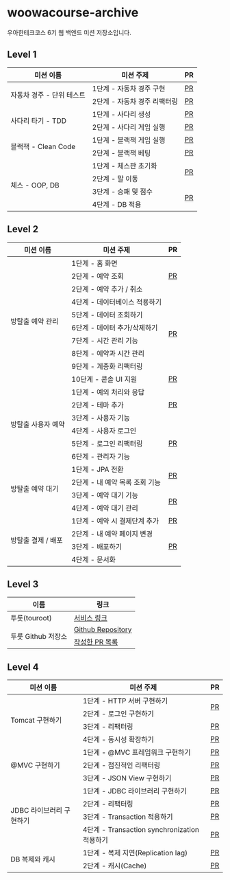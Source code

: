 # woowacourse-archive
우아한테크코스 6기 웹 백엔드 미션 저장소입니다.

## Level 1
<table>
    <thead>
        <tr>
            <th>미션 이름</th>
            <th>미션 주제</th>
            <th>PR</th>
        </tr>
    </thead>
    <tbody>
        <tr>
            <td rowspan="2">자동차 경주 - 단위 테스트</td>
            <td>1단계 - 자동차 경주 구현</td>
            <td><a href="https://github.com/woowacourse/java-racingcar/pull/661">PR</a></td>
        </tr>
        <tr>
            <td>2단계 - 자동차 경주 리팩터링</td>
            <td><a href="https://github.com/woowacourse/java-racingcar/pull/748">PR</a></td>
        </tr>
        <tr>
            <td rowspan="2">사다리 타기 - TDD</td>
            <td>1단계 - 사다리 생성</td>
            <td><a href="https://github.com/woowacourse/java-ladder/pull/250">PR</a></td>
        </tr>
        <tr>
            <td>2단계 - 사다리 게임 실행</td>
            <td><a href="https://github.com/woowacourse/java-ladder/pull/351">PR</a></td>
        </tr>
        <tr>
            <td rowspan="2">블랙잭 - Clean Code</td>
            <td>1단계 - 블랙잭 게임 실행</td>
            <td><a href="https://github.com/woowacourse/java-blackjack/pull/666">PR</a></td>
        </tr>
        <tr>
            <td>2단계 - 블랙잭 베팅</td>
            <td><a href="https://github.com/woowacourse/java-blackjack/pull/693">PR</a></td>
        </tr>
        <tr>
            <td rowspan="4">체스 - OOP, DB</td>
            <td>1단계 - 체스판 초기화</td>
            <td rowspan="2"><a href="https://github.com/woowacourse/java-chess/pull/692">PR</a></td>
        </tr>
        <tr>
            <td>2단계 - 말 이동</td>
        </tr>
        <tr>
            <td>3단계 - 승패 및 점수</td>
            <td rowspan="2"><a href="https://github.com/woowacourse/java-chess/pull/748">PR</a></td>
        </tr>
        <tr>
            <td>4단계 - DB 적용</td>
        </tr>
    </tbody>
</table>

## Level 2
<table>
    <thead>
        <tr>
            <th>미션 이름</th>
            <th>미션 주제</th>
            <th>PR</th>
        </tr>
    </thead>
    <tbody>
        <tr>
            <td rowspan="10">방탈출 예약 관리</td>
            <td>1단계 - 홈 화면</td>
            <td rowspan="3"><a href="https://github.com/woowacourse/spring-roomescape-admin/pull/5">PR</a></td>
        </tr>
        <tr>
            <td>2단계 - 예약 조회</td>
        </tr>
        <tr>
            <td>2단계 - 예약 추가 / 취소</td>
        </tr>
        <tr>
            <td>4단계 - 데이터베이스 적용하기</td>
            <td rowspan="6"><a href="https://github.com/woowacourse/spring-roomescape-admin/pull/76">PR</a></td>
        </tr>
        <tr>
            <td>5단계 - 데이터 조회하기</td>
        </tr>
        <tr>
            <td>6단계 - 데이터 추가/삭제하기</td>
        </tr>
        <tr>
            <td>7단계 - 시간 관리 기능</td>
        </tr>
        <tr>
            <td>8단계 - 예약과 시간 관리</td>
        </tr>
        <tr>
            <td>9단계 - 계층화 리팩터링</td>
        </tr>
        <tr>
            <td>10단계 - 콘솔 UI 지원</td>
            <td><a href="https://github.com/woowacourse/spring-roomescape-admin/pull/189">PR</a></td>
        </tr>
        <tr>
            <td rowspan="6">방탈출 사용자 예약</td>
            <td>1단계 - 예외 처리와 응답</td>
            <td rowspan="3"><a href="https://github.com/woowacourse/spring-roomescape-member/pull/27">PR</a></td>
        </tr>
        <tr>
            <td>2단계 - 테마 추가</td>
        </tr>
        <tr>
            <td>3단계 - 사용자 기능</td>
        </tr>
        <tr>
            <td>4단계 - 사용자 로그인</td>
            <td rowspan="3"><a href="https://github.com/woowacourse/spring-roomescape-member/pull/84">PR</a></td>
        </tr>
        <tr>
            <td>5단계 - 로그인 리팩터링</td>
        </tr>
        <tr>
            <td>6단계 - 관리자 기능</td>
        </tr>
        <tr>
            <td rowspan="4">방탈출 예약 대기</td>
            <td>1단계 - JPA 전환</td>
            <td rowspan="2"><a href="https://github.com/woowacourse/spring-roomescape-waiting/pull/42">PR</a></td>
        </tr>
        <tr>
            <td>2단계 - 내 예약 목록 조회 기능</td>
        </tr>
        <tr>
            <td>3단계 - 예약 대기 기능</td>
            <td rowspan="2"><a href="https://github.com/woowacourse/spring-roomescape-waiting/pull/94">PR</a></td>
        </tr>
        <tr>
            <td>4단계 - 예약 대기 관리</td>
        </tr>
        <tr>
            <td rowspan="4">방탈출 결제 / 배포</td>
            <td>1단계 - 예약 시 결제단계 추가</td>
            <td><a href="https://github.com/woowacourse/spring-roomescape-payment/pull/1">PR</a></td>
        </tr>
        <tr>
            <td>2단계 - 내 예약 페이지 변경</td>
            <td rowspan="3"><a href="https://github.com/woowacourse/spring-roomescape-payment/pull/132">PR</a></td>
        </tr>
        <tr>
            <td>3단계 - 배포하기</td>
        </tr>
        <tr>
            <td>4단계 - 문서화</td>
        </tr>
    </tbody>
</table>

## Level 3
<table>
    <thead>
        <tr>
            <th>이름</th>
            <th>링크</th>
        </tr>
    </thead>
    <tbody>
        <tr>
            <td>투룻(touroot)</td>
            <td><a href="https://touroot.kr">서비스 링크</a></td>
        </tr>
        <tr>
            <td rowspan="3">투룻 Github 저장소</td>
            <td><a href="https://github.com/woowacourse-teams/2024-touroot/tree/production/be">Github Repository</a></td>
        </tr>
        <tr>
            <td><a href="https://github.com/woowacourse-teams/2024-touroot/pulls?q=is%3Apr+is%3Aclosed+assignee%3Ahangillee">작성한 PR 목록</a></td>
        </tr>
    </tbody>
</table>

## Level 4

<table>
    <thead>
        <tr>
            <th>미션 이름</th>
            <th>미션 주제</th>
            <th>PR</th>
        </tr>
    </thead>
    <tbody>
        <tr>
            <td rowspan="4">Tomcat 구현하기</td>
            <td>1단계 - HTTP 서버 구현하기</td>
            <td rowspan="2"><a href="https://github.com/woowacourse/java-http/pull/554">PR</a></td>
        </tr>
        <tr>
            <td>2단계 - 로그인 구현하기</td>
        </tr>
        <tr>
            <td>3단계 - 리팩터링</td>
            <td><a href="https://github.com/woowacourse/java-http/pull/625">PR</a></td>
        </tr>
        <tr>
            <td>4단계 - 동시성 확장하기</td>
            <td><a href="https://github.com/woowacourse/java-http/pull/720">PR</a></td>
        </tr>
        <tr>
            <td rowspan="3">@MVC 구현하기</td>
            <td>1단계 - @MVC 프레임워크 구현하기</td>
            <td><a href="https://github.com/woowacourse/java-mvc/pull/681">PR</a></td>
        </tr>
        <tr>
            <td>2단계 - 점진적인 리팩터링</td>
            <td><a href="https://github.com/woowacourse/java-mvc/pull/748">PR</a></td>
        </tr>
        <tr>
            <td>3단계 - JSON View 구현하기</td>
            <td><a href="https://github.com/woowacourse/java-mvc/pull/810">PR</a></td>
        </tr>
        <tr>
            <td rowspan="4">JDBC 라이브러리 구현하기</td>
            <td>1단계 - JDBC 라이브러리 구현하기</td>
            <td><a href="https://github.com/woowacourse/java-jdbc/pull/660">PR</a></td>
        </tr>
        <tr>
            <td>2단계 - 리팩터링</td>
            <td><a href="https://github.com/woowacourse/java-jdbc/pull/720">PR</a></td>
        </tr>
        <tr>
            <td>3단계 - Transaction 적용하기</td>
            <td><a href="https://github.com/woowacourse/java-jdbc/pull/769">PR</a></td>
        </tr>
        <tr>
            <td>4단계 - Transaction synchronization 적용하기</td>
            <td><a href="https://github.com/woowacourse/java-jdbc/pull/832">PR</a></td>
        </tr>
        <tr>
            <td rowspan="2">DB 복제와 캐시</td>
            <td>1단계 - 복제 지연(Replication lag)</td>
            <td><a href="https://github.com/woowacourse/java-coupon/pull/7">PR</a></td>
        </tr>
        <tr>
            <td>2단계 - 캐시(Cache)</td>
            <td><a href="https://github.com/woowacourse/java-coupon/pull/98">PR</a></td>
        </tr>
    </tbody>
</table>

